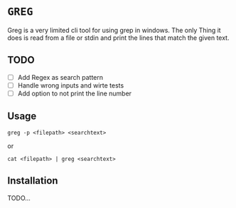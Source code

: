 # `GREG`
Greg is a very limited cli tool for using grep in windows. The only Thing it does is read from a file or stdin and print the lines that match the given text. 

## TODO
- [ ] Add Regex as search pattern
- [ ] Handle wrong inputs and wirte tests
- [ ] Add option to not print the line number

## Usage
```shell
greg -p <filepath> <searchtext> 
```
or
```shell
cat <filepath> | greg <searchtext>
```

## Installation

TODO... 